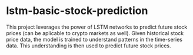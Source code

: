 # lstm-basic-stock-prediction
This project leverages the power of LSTM networks to predict future stock prices (can be aplicable to crypto markets as well). 
Given historical stock price data, the model is trained to understand patterns in the time-series data. This understanding is then used to predict future stock prices.
